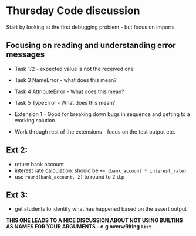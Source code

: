 # Thursday Code discussion

Start by looking at the first debugging problem - but focus on imports

## Focusing on reading and understanding error messages

- Task 1/2 - expected value is not the received one

- Task 3 NameError - what does this mean?

- Task 4 AttributeError - What does this mean?

- Task 5 TypeError - What does this mean?

- Extension 1 - Good for breaking down bugs in sequence and getting to a working solution

- Work through rest of the extensions - focus on the test output etc.

## Ext 2:

- return bank account
- interest rate calculation: should be `+= (bank_account * interest_rate)`
- use `round(bank_account, 2)` to round to 2 d.p

## Ext 3:

- get students to identify what has happened based on the assert output

**THIS ONE LEADS TO A NICE DISCUSSION ABOUT NOT USING BUILTINS AS NAMES FOR YOUR ARGUMENTS - e.g overwRiting `list`**
